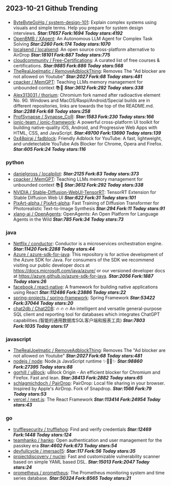 ## 2023-10-21 Github Trending

### 
* [ByteByteGoHq / system-design-101](https://github.com/ByteByteGoHq/system-design-101): Explain complex systems using visuals and simple terms. Help you prepare for system design interviews. ***Star:17657 Fork:1694 Today stars:4192***
* [OpenBMB / XAgent](https://github.com/OpenBMB/XAgent): An Autonomous LLM Agent for Complex Task Solving ***Star:2260 Fork:174 Today stars:1070***
* [localsend / localsend](https://github.com/localsend/localsend): An open source cross-platform alternative to AirDrop ***Star:18101 Fork:887 Today stars:775***
* [cloudcommunity / Free-Certifications](https://github.com/cloudcommunity/Free-Certifications): A curated list of free courses & certifications. ***Star:9885 Fork:886 Today stars:568***
* [TheRealJoelmatic / RemoveAdblockThing](https://github.com/TheRealJoelmatic/RemoveAdblockThing): Removes The "Ad blocker are not allowed on Youtube" ***Star:2027 Fork:68 Today stars:481***
* [cpacker / MemGPT](https://github.com/cpacker/MemGPT): Teaching LLMs memory management for unbounded context 📚🦙 ***Star:3612 Fork:292 Today stars:338***
* [Alex313031 / thorium](https://github.com/Alex313031/thorium): Chromium fork named after radioactive element No. 90. Windows and MacOS/Raspi/Android/Special builds are in different repositories, links are towards the top of the README.md. ***Star:2288 Fork:68 Today stars:258***
* [ProfSynapse / Synapse_CoR](https://github.com/ProfSynapse/Synapse_CoR):  ***Star:1583 Fork:230 Today stars:166***
* [ionic-team / ionic-framework](https://github.com/ionic-team/ionic-framework): A powerful cross-platform UI toolkit for building native-quality iOS, Android, and Progressive Web Apps with HTML, CSS, and JavaScript. ***Star:49700 Fork:13690 Today stars:139***
* [0x48piraj / fadblock](https://github.com/0x48piraj/fadblock): Friendly Adblock for YouTube: A fast, lightweight, and undetectable YouTube Ads Blocker for Chrome, Opera and Firefox. ***Star:605 Fork:24 Today stars:116***

### python
* [danielgross / localpilot](https://github.com/danielgross/localpilot):  ***Star:2125 Fork:83 Today stars:373***
* [cpacker / MemGPT](https://github.com/cpacker/MemGPT): Teaching LLMs memory management for unbounded context 📚🦙 ***Star:3612 Fork:292 Today stars:338***
* [NVIDIA / Stable-Diffusion-WebUI-TensorRT](https://github.com/NVIDIA/Stable-Diffusion-WebUI-TensorRT): TensorRT Extension for Stable Diffusion Web UI ***Star:622 Fork:31 Today stars:101***
* [PixArt-alpha / PixArt-alpha](https://github.com/PixArt-alpha/PixArt-alpha): Fast Training of Diffusion Transformer for Photorealistic Text-to-Image Synthesis ***Star:294 Fork:11 Today stars:91***
* [xlang-ai / OpenAgents](https://github.com/xlang-ai/OpenAgents): OpenAgents: An Open Platform for Language Agents in the Wild ***Star:785 Fork:34 Today stars:73***

### java
* [Netflix / conductor](https://github.com/Netflix/conductor): Conductor is a microservices orchestration engine. ***Star:11420 Fork:2288 Today stars:44***
* [Azure / azure-sdk-for-java](https://github.com/Azure/azure-sdk-for-java): This repository is for active development of the Azure SDK for Java. For consumers of the SDK we recommend visiting our public developer docs at https://docs.microsoft.com/java/azure/ or our versioned developer docs at https://azure.github.io/azure-sdk-for-java. ***Star:2056 Fork:1887 Today stars:26***
* [facebook / react-native](https://github.com/facebook/react-native): A framework for building native applications using React ***Star:112486 Fork:23886 Today stars:22***
* [spring-projects / spring-framework](https://github.com/spring-projects/spring-framework): Spring Framework ***Star:53422 Fork:37044 Today stars:20***
* [chat2db / Chat2DB](https://github.com/chat2db/Chat2DB): 🔥 🔥 🔥 An intelligent and versatile general-purpose SQL client and reporting tool for databases which integrates ChatGPT capabilities.(智能的通用数据库SQL客户端和报表工具) ***Star:7803 Fork:1035 Today stars:17***

### javascript
* [TheRealJoelmatic / RemoveAdblockThing](https://github.com/TheRealJoelmatic/RemoveAdblockThing): Removes The "Ad blocker are not allowed on Youtube" ***Star:2027 Fork:68 Today stars:481***
* [nodejs / node](https://github.com/nodejs/node): Node.js JavaScript runtime ✨🐢🚀✨ ***Star:98860 Fork:27395 Today stars:88***
* [gorhill / uBlock](https://github.com/gorhill/uBlock): uBlock Origin - An efficient blocker for Chromium and Firefox. Fast and lean. ***Star:38413 Fork:2882 Today stars:65***
* [schlagmichdoch / PairDrop](https://github.com/schlagmichdoch/PairDrop): PairDrop: Local file sharing in your browser. Inspired by Apple's AirDrop. Fork of Snapdrop. ***Star:1566 Fork:79 Today stars:53***
* [vercel / next.js](https://github.com/vercel/next.js): The React Framework ***Star:113414 Fork:24954 Today stars:43***

### go
* [trufflesecurity / trufflehog](https://github.com/trufflesecurity/trufflehog): Find and verify credentials ***Star:12469 Fork:1448 Today stars:124***
* [teamhanko / hanko](https://github.com/teamhanko/hanko): Open authentication and user management for the passkey era ***Star:4602 Fork:673 Today stars:54***
* [devfullcycle / imersao15](https://github.com/devfullcycle/imersao15):  ***Star:117 Fork:56 Today stars:35***
* [projectdiscovery / nuclei](https://github.com/projectdiscovery/nuclei): Fast and customizable vulnerability scanner based on simple YAML based DSL. ***Star:15013 Fork:2047 Today stars:24***
* [prometheus / prometheus](https://github.com/prometheus/prometheus): The Prometheus monitoring system and time series database. ***Star:50324 Fork:8565 Today stars:21***
